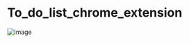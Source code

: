 # To_do_list_chrome_extension
![image](https://user-images.githubusercontent.com/58163867/161106748-a9e37bc8-6d99-4009-b100-f4c690ac78eb.png)
